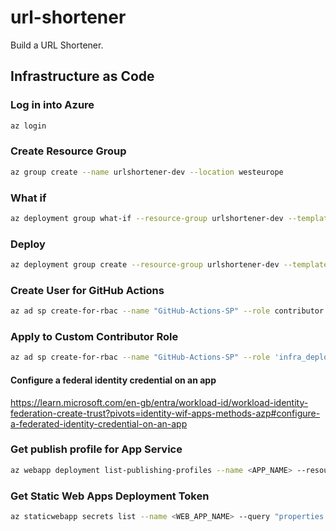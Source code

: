 # url-shortener
Build a URL Shortener.

## Infrastructure as Code

### Log in into Azure
```bash
az login
```

### Create Resource Group
```bash
az group create --name urlshortener-dev --location westeurope
```

### What if
```bash 
az deployment group what-if --resource-group urlshortener-dev --template-file .\infrastructure\main.bicep
 ```

### Deploy
```bash
az deployment group create --resource-group urlshortener-dev --template-file .\infrastructure\main.bicep
```

### Create User for GitHub Actions
```bash
az ad sp create-for-rbac --name "GitHub-Actions-SP" --role contributor --scopes /subscriptions/<subscription-id> --sdk-auth
```

### Apply to Custom Contributor Role

```bash
az ad sp create-for-rbac --name "GitHub-Actions-SP" --role 'infra_deploy' --scopes /subscriptions/<subscription-id> --sdk-auth
```

#### Configure a federal identity credential on an app

https://learn.microsoft.com/en-gb/entra/workload-id/workload-identity-federation-create-trust?pivots=identity-wif-apps-methods-azp#configure-a-federated-identity-credential-on-an-app


### Get publish profile for App Service
```bash
az webapp deployment list-publishing-profiles --name <APP_NAME> --resource-group <RESOURCE_GROUP_NAME> --xml
```

### Get Static Web Apps Deployment Token
```bash
az staticwebapp secrets list --name <WEB_APP_NAME> --query "properties.apiKey"
```